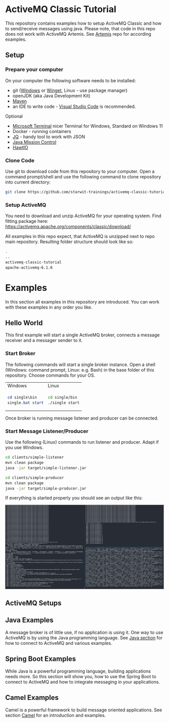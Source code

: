 # ActiveMQ Classic Tutorial

This repository contains examples how to setup ActiveMQ Classic and how to send/receive messages using java. Please note, that code in this repo does not work with ActiveMQ Artemis. See [Artemis](https://github.com/starwit-trainings/apachemq-introduction) repo for according examples.

## Setup

### Prepare your computer
On your computer the following software needs to be installed:
* git ([Windows](https://git-scm.com/downloads) or [Winget](https://winget.run/pkg/Git/Git), Linux - use package manager)
* openJDK (aka Java Development Kit)
* [Maven](https://maven.apache.org/)
* an IDE to write code - [Visual Studio Code](https://code.visualstudio.com/) is recommended.

Optional
* [Microsoft Terminal](https://github.com/microsoft/terminal/releases) nicer Terminal for Windows, Standard on Windows 11
* Docker - running containers
* [JQ](https://jqlang.org/download/) - handy tool to work with JSON
* [Java Mission Control](https://jdk.java.net/jmc/9/)
* [HawtIO](https://github.com/hawtio/hawtio/releases)

### Clone Code
Use git to download code from this repository to your computer. Open a command prompt/shell and use the following command to clone repository into current directory:
```bash
git clone https://github.com/starwit-trainings/activemq-classic-tutorial.git
```

### Setup ActiveMQ
You need to download and unzip ActiveMQ for your operating system. Find fitting package here: https://activemq.apache.org/components/classic/download/

All examples in this repo expect, that ActiveMQ is unzipped next to repo main repository. Resulting folder structure should look like so: 

```bash
.
..
activemq-classic-tutorial
apache-activemq-6.1.6
```

# Examples
In this section all examples in this repository are introduced. You can work with these examples in any order you like.

## Hello World
This first example will start a single ActiveMQ broker, connects a message receiver and a messager sender to it.

### Start Broker
The following commands will start a single broker instance. Open a shell (Windows: command prompt, Linux: e.g. Bash) in the base folder of this repository. Choose commands for your OS.
<table>
<tr>
<td> Windows </td> <td> Linux </td>
</tr>
<tr>
<td> 

```powershell
cd single\bin
single.bat start
```

</td>
<td>

```bash
cd single/bin
./single start
```

</td>
</tr>
</table>

Once broker is running message listener and producer can be connected.

### Start Message Listener/Producer
Use the following (Linux) commands to run listener and producer. Adapt if you use Windows.
```bash
cd clients/simple-listener
mvn clean package
java -jar target/simple-listener.jar
```

```bash
cd clients/simple-producer
mvn clean package
java -jar target/simple-producer.jar
```

If everything is started properly you should see an output like this:

![hello-world](img/hello-world.png)

## ActiveMQ Setups


## Java Examples
A message broker is of little use, if no application is using it. One way to use ActiveMQ is by using the Java programming language. See [Java section](java-examples.md) for how to connect to ActiveMQ and various examples.

## Spring Boot Examples
While Java is a powerful programming language, building applications needs more. So this section will show you, how to use the Spring Boot to connect to ActiveMQ and how to integrate messaging in your applications.

## Camel Examples
Camel is a powerful framework to build message oriented applications. See section [Camel](camel-examples.md) for an introduction and examples.
